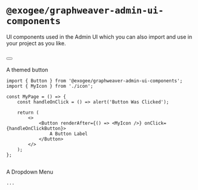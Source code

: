 # `@exogee/graphweaver-admin-ui-components`

UI components used in the Admin UI which you can also import and use in your project as you like.

## <Button />

A themed button

```tsx
import { Button } from '@exogee/graphweaver-admin-ui-components';
import { MyIcon } from './icon';

const MyPage = () => {
	const handleOnClick = () => alert('Button Was Clicked');

	return (
		<>
			<Button renderAfter={() => <MyIcon />} onClick={handleOnClickButton}>
				A Button Label
			</Button>
		</>
	);
};
```

## <Dropdown />

A Dropdown Menu

```tsx
...
```
